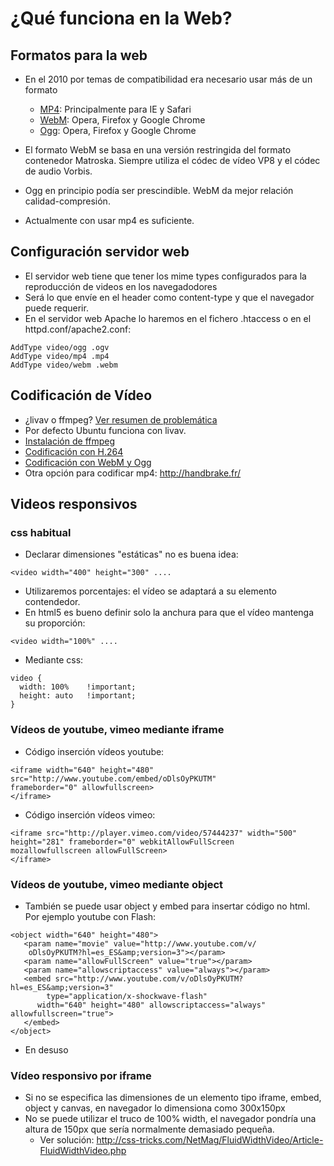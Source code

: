 # ¿Qué funciona en la Web?



## Formatos para la web
- En el 2010 por temas de compatibilidad era necesario usar más de un formato
  - [MP4](http://caniuse.com/#feat=mpeg4): Principalmente para IE y Safari 
  - [WebM](http://caniuse.com/#feat=webm): Opera, Firefox y Google Chrome
  - [Ogg](http://caniuse.com/#feat=ogv): Opera, Firefox y Google Chrome
- El formato WebM se basa en una versión restringida del formato contenedor Matroska. Siempre utiliza el códec de vídeo VP8 y el códec de audio Vorbis.
- Ogg en principio podía ser prescindible. WebM da mejor relación calidad-compresión.

- Actualmente con usar mp4 es suficiente.


## Configuración servidor web
- El servidor web tiene que tener los mime types configurados para la reproducción de videos en los navegadodores
- Será lo que envíe en el header como content-type y que el navegador puede requerir.
- En el servidor web Apache lo haremos en el fichero .htaccess o en el httpd.conf/apache2.conf:
```
AddType video/ogg .ogv
AddType video/mp4 .mp4
AddType video/webm .webm
```


## Codificación de Vídeo
- ¿livav o ffmpeg? [Ver resumen de problemática](http://askubuntu.com/questions/432542/is-ffmpeg-missing-from-the-official-repositories-in-14-04)
- Por defecto Ubuntu funciona con livav. 
- [Instalación de ffmpeg](https://ffmpeg.org/trac/ffmpeg/wiki/UbuntuCompilationGuide)
- [Codificación con H.264](https://www.virag.si/2012/01/web-video-encoding-tutorial-with-ffmpeg-0-9/) 
- [Codificación con WebM y Ogg](https://www.virag.si/2012/01/webm-web-video-encoding-tutorial-with-ffmpeg-0-9/) 
- Otra opción para codificar mp4: <http://handbrake.fr/>



## Videos responsivos

### css habitual
- Declarar dimensiones "estáticas" no es buena idea: 

~~~
<video width="400" height="300" ....
~~~

- Utilizaremos porcentajes: el vídeo se adaptará a su elemento contendedor.
- En html5 es bueno definir solo la anchura para que el vídeo mantenga su proporción:

~~~
<video width="100%" ....
~~~

- Mediante css:

~~~
video {
  width: 100%    !important;
  height: auto   !important;
}
~~~


### Vídeos de youtube, vimeo mediante iframe

- Código inserción vídeos youtube:

~~~
<iframe width="640" height="480" 
src="http://www.youtube.com/embed/oDlsOyPKUTM" 
frameborder="0" allowfullscreen>
</iframe>
~~~

- Código inserción vídeos vimeo:

~~~
<iframe src="http://player.vimeo.com/video/57444237" width="500" 
height="281" frameborder="0" webkitAllowFullScreen 
mozallowfullscreen allowFullScreen>
</iframe> 
~~~

### Vídeos de youtube, vimeo mediante object

- También se puede usar object y embed para insertar código no html. Por ejemplo youtube con Flash:

~~~
<object width="640" height="480">
   <param name="movie" value="http://www.youtube.com/v/
	oDlsOyPKUTM?hl=es_ES&amp;version=3"></param>
   <param name="allowFullScreen" value="true"></param>
   <param name="allowscriptaccess" value="always"></param>
   <embed src="http://www.youtube.com/v/oDlsOyPKUTM?hl=es_ES&amp;version=3" 
		type="application/x-shockwave-flash" 
      width="640" height="480" allowscriptaccess="always" allowfullscreen="true">
   </embed>
</object>
~~~

- En desuso


### Vídeo responsivo por iframe
- Si no se especifica las dimensiones de un elemento tipo iframe, embed, object y canvas, en navegador lo dimensiona como 300x150px
- No se puede utilizar el truco de 100% width, el navegador pondría una altura de 150px que sería normalmente demasiado pequeña.
    - Ver solución: <http://css-tricks.com/NetMag/FluidWidthVideo/Article-FluidWidthVideo.php> 



